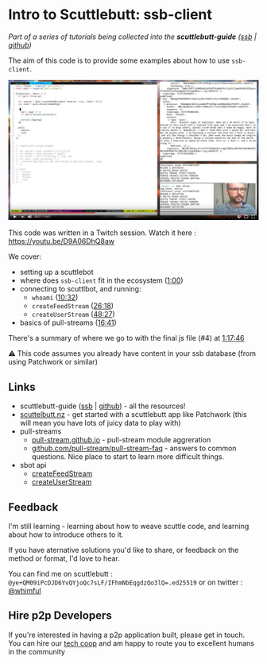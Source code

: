 # Intro to Scuttlebutt: ssb-client

_Part of a series of tutorials being collected into the **scuttlebutt-guide** ([ssb](%DQVOkekw0Cx7bz0fcV8/WlWlBQHnpLw9LyYp7ctYC/0=.sha256) | [github](https://github.com/ssbc/scuttlebutt-guide))_

The aim of this code is to provide some examples about how to use `ssb-client`. 

[![](./ssb-client-intro.jpg)](https://youtu.be/D9A06DhQ8aw)

This code was written in a Twitch session. Watch it here : https://youtu.be/D9A06DhQ8aw

We cover:
- setting up a scuttlebot
- where does `ssb-client` fit in the ecosystem ([1:00](https://youtu.be/D9A06DhQ8aw?t=60))
- connecting to scuttlbot, and running: 
  - `whoami` ([10:32](https://youtu.be/D9A06DhQ8aw?t=632))
  - `createFeedStream` ([26:18](https://youtu.be/D9A06DhQ8aw?t=1578))
  - `createUserStream` ([48:27](https://youtu.be/D9A06DhQ8aw?t=2907))
- basics of pull-streams ([16:41](https://youtu.be/D9A06DhQ8aw?t=1001))

There's a summary of where we go to with the final js file (#4) at [1:17:46](https://youtu.be/D9A06DhQ8aw?t=4661)

:warning: This code assumes you already have content in your ssb database (from using Patchwork or similar)


## Links

- scuttlebutt-guide ([ssb](%DQVOkekw0Cx7bz0fcV8/WlWlBQHnpLw9LyYp7ctYC/0=.sha256) | [github](https://github.com/ssbc/scuttlebutt-guide)) - all the resources!
- [scuttelbutt.nz](https://scuttlebutt.nz) - get started with a scuttlebutt app like Patchwork (this will mean you have lots of juicy data to play with)
- pull-streams
  - [pull-stream.github.io](https://pull-stream.github.io/) - pull-stream module aggreration
  - [github.com/pull-stream/pull-stream-faq](https://github.com/pull-stream/pull-stream-faq) - answers to common questions. Nice place to start to learn more difficult things.
- sbot api
  - [createFeedStream](http://scuttlebot.io/apis/scuttlebot/ssb.html#createfeedstream-source)
  - [createUserStream](http://scuttlebot.io/apis/scuttlebot/ssb.html#createuserstream-source)


## Feedback

I'm still learning - learning about how to weave scuttle code, and learning about how to introduce others to it.

If you have aternative solutions you'd like to share, or feedback on the method or format, I'd love to hear.

You can find me on scuttlebutt : `@ye+QM09iPcDJD6YvQYjoQc7sLF/IFhmNbEqgdzQo3lQ=.ed25519`
or on twitter : [@whimful](https://www.twitter.com/whimful)


## Hire p2p Developers

If you're interested in having a p2p application built, please get in touch. You can hire our [tech coop](https://www.protozoa.nz) and am happy to route you to excellent humans in the community 


